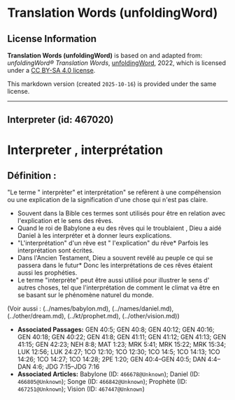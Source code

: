 # Translation Words (unfoldingWord)

## License Information

**Translation Words (unfoldingWord)** is based on and adapted from: _unfoldingWord® Translation Words_, [unfoldingWord](https://unfoldingword.org/utw), 2022, which is licensed under a [CC BY-SA 4.0 license](https://creativecommons.org/licenses/by-sa/4.0/legalcode.en).

This markdown version (created `2025-10-16`) is provided under the same license.



--------------------------------

## Interpreter (id: 467020)

Interpreter , interprétation
============================

Définition :
------------

"Le terme " interprèter" et interprétation" se refèrent à une compéhension ou une explication de la signification d'une chose qui n'est pas claire.

* Souvent dans la Bible ces termes sont utilisés pour être en relation avec l'explication et le sens des rêves.
* Quand le roi de Babylone a eu des rêves qui le troublaient , Dieu a aidé Daniel à les interpréter et à donner leurs explications.
* "L'interprétation" d'un rêve est " l'explication" du rêve\* Parfois les interprétation sont écrites.
* Dans l'Ancien Testament, Dieu a souvent revélé au peuple ce qui se passera dans le futur\* Donc les interprétations de ces rêves étaient aussi les prophéties.
* Le terme "interprète" peut être aussi utilisé pour illustrer le sens d' autres choses, tel que l'interprétation de comment le climat va être en se basant sur le phénomène naturel du monde.

(Voir aussi : (../names/babylon.md), (../names/daniel.md), (../other/dream.md), (../kt/prophet.md), (../other/vision.md))

* **Associated Passages:** GEN 40:5; GEN 40:8; GEN 40:12; GEN 40:16; GEN 40:18; GEN 40:22; GEN 41:8; GEN 41:11; GEN 41:12; GEN 41:13; GEN 41:15; GEN 42:23; NEH 8:8; MAT 1:23; MRK 5:41; MRK 15:22; MRK 15:34; LUK 12:56; LUK 24:27; 1CO 12:10; 1CO 12:30; 1CO 14:5; 1CO 14:13; 1CO 14:26; 1CO 14:27; 1CO 14:28; 2PE 1:20; GEN 40:4–GEN 40:5; DAN 4:4–DAN 4:6; JDG 7:15–JDG 7:16
* **Associated Articles:** Babylone (ID: `466678@Unknown`); Daniel (ID: `466805@Unknown`); Songe (ID: `466842@Unknown`); Prophète (ID: `467251@Unknown`); Vision (ID: `467447@Unknown`)

